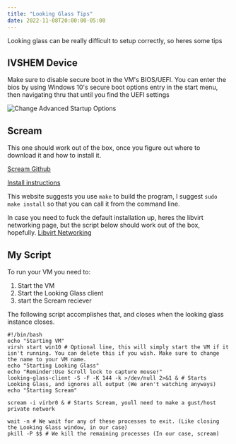 ```yaml
---
title: "Looking Glass Tips"
date: 2022-11-08T20:00:00-05:00
---
```


Looking glass can be really difficult to setup correctly, so heres some tips

## IVSHEM Device

Make sure to disable secure boot in the VM's BIOS/UEFI. 
You can enter the bios by using Windows 10's secure boot options entry in the start menu, then navigating thru that until you find the UEFI settings

![Change Advanced Startup Options](/articles/images/change_advanced_startup_options.jpg)

## Scream

This one should work out of the box, once you figure out where to download it and how to install it.


[Scream Github](https://github.com/duncanthrax/scream)

[Install instructions](https://looking-glass.io/wiki/Using_Scream_over_LAN)

This website suggests you use `make` to build the program, I suggest `sudo make install` so that you can call it from the command line.


In case you need to fuck the default installation up, heres the libvirt networking page, but the script below should work out of the box, hopefully.
[Libvirt Networking](https://wiki.libvirt.org/page/Networking)



## My Script

To run your VM you need to:
1. Start the VM
2. Start the Looking Glass client
3. start the Scream reciever

The following script accomplishes that, and closes when the looking glass instance closes.

```
#!/bin/bash
echo "Starting VM"
virsh start win10 # Optional line, this will simply start the VM if it isn't running. You can delete this if you wish. Make sure to change the name to your VM name.
echo "Starting Looking Glass"
echo "Reminder:Use Scroll lock to capture mouse!"
looking-glass-client -S -F -K 144 -k >/dev/null 2>&1 & # Starts Looking Glass, and ignores all output (We aren't watching anyways)
echo "Starting Scream"

scream -i virbr0 & # Starts Scream, youll need to make a gust/host private network

wait -n # We wait for any of these processes to exit. (Like closing the Looking Glass window, in our case)
pkill -P $$ # We kill the remaining processes (In our case, scream)
```


